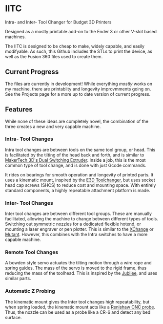 # IITC
Intra- and Inter- Tool Changer for Budget 3D Printers

Designed as a mostly printable add-on to the Ender 3 or other V-slot based machines.

The IITC is designed to be cheap to make, widely capable, and easily modifyable.  As such, this Github includes the STLs to print the device, as well as the Fusion 360 files used to create them.

## Current Progress

The files are currently in development!  While everything *mostly* works on my machine, there are printablity and longevity improvmments going on.  See the Projects page for a more up to date version of current progress.


## Features
While none of these ideas are completely novel, the combination of the three creates a new and very capable machine.

### Intra- Tool Changes

Intra tool changes are between tools on the same tool group, or head.  This is facilitated by the tilting of the head back and forth, and is similar to [MakerTech 3D's Dual Switching Extruder](https://www.makertech3d.com/products/dual-switching-extruder-non-proforge).  Inside a job, this is the most common type of tool change, and is done with just Gcode commands.

It rides on bearings for smooth operation and longevity of printed parts.  It uses a kinematic mount, inspired by the [E3D Toolchanger](https://e3d-online.com/pages/toolchanger), but uses socket head cap screws (SHCS) to reduce cost and mounting space.  With entirely standard components, a highly repeatable attachment platform is made. 

### Inter- Tool Changes

Inter tool changes are between different tool groups.  These are manually facilitated, allowing the machine to change between different types of tools.  Switching out symmetric nozzles for a dedicated flexible hotend, or mounting a laser engraver or pen plotter.  This is similar to the [XChange](https://www.kickstarter.com/projects/printermods/xchange-v10-hot-swap-tool-changing-for-every-3d-printer) or [Mutant](https://whambamsystems.com/mutant).  However, this combines with the Intra switches to have a more capable machine.

### Remote Tool Changes

A bowden style servo actuates the tilting motion through a wire rope and spring guides.  The mass of the servo is moved to the rigid frame, thus reducing the mass of the toolhead.  This is inspired by the [Jubliee](https://jubilee3d.com/index.php?title=Main_Page), and uses similar parts.  

### Automatic Z Probing

The kinematic mount gives the Inter tool changes high repeatability, but when spring loaded, the kinematic mount acts like a [Renishaw CNC probe](https://www.renishaw.com/en/kinematic-mounts--25938).  Thus, the nozzle can be used as a probe like a CR-6 and detect any bed surface.  